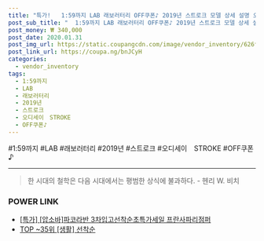 ```yaml
--- 
title: "특가!   1:59까지 LAB 래보러터리 OFF쿠폰♪ 2019년 스트로크 모델 상세 설명 오디세이　STROKE 1126 선착순！최..." 
post_sub_title: "  1:59까지 LAB 래보러터리 OFF쿠폰♪ 2019년 스트로크 모델 상세 설명 오디세이　STROKE 1126 선착순！최대5000엔 참조0" 
post_money: ₩ 340,000 
post_date: 2020.01.31 
post_img_url: https://static.coupangcdn.com/image/vendor_inventory/626f/2478afbee5d428905502889770bcb44826787c351dda0d6a578107aacf0e.jpg 
post_link_url: https://coupa.ng/bnJCyH 
categories: 
  - vendor_inventory 
tags: 
  - 1:59까지 
  - LAB 
  - 래보러터리 
  - 2019년 
  - 스트로크 
  - 오디세이　STROKE 
  - OFF쿠폰♪ 
--- 
```

  #1:59까지 #LAB #래보러터리 #2019년 #스트로크 #오디세이　STROKE #OFF쿠폰♪ 
<hr> 

> 한 시대의 철학은 다음 시대에서는 평범한 상식에 불과하다. - 헨리 W. 비치 


### POWER LINK

* <a href="https://blog.naver.com/sakai111/221791242624" target="_blank">[특가] [압소바]파코라반 3차입고선착순초특가세일 프란사파리점퍼</a>
* <a href="https://blog.naver.com/an0733/221790720029" target="_blank"> TOP ~35위 [생활] 선착순</a>
